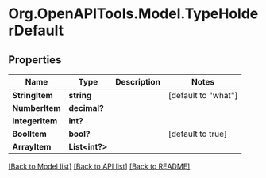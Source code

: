 # Org.OpenAPITools.Model.TypeHolderDefault
## Properties

Name | Type | Description | Notes
------------ | ------------- | ------------- | -------------
**StringItem** | **string** |  | [default to "what"]
**NumberItem** | **decimal?** |  | 
**IntegerItem** | **int?** |  | 
**BoolItem** | **bool?** |  | [default to true]
**ArrayItem** | **List&lt;int?&gt;** |  | 

[[Back to Model list]](../README.md#documentation-for-models) [[Back to API list]](../README.md#documentation-for-api-endpoints) [[Back to README]](../README.md)

